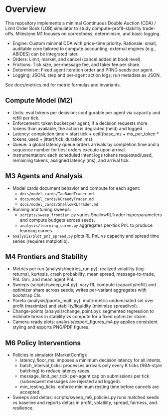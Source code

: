 # Overview

This repository implements a minimal Continuous Double Auction (CDA) / Limit Order Book (LOB) simulator to study compute–profit–stability trade-offs. Milestone M1 focuses on correctness, determinism, and basic logging.

- Engine: Custom minimal CDA with price–time priority. Rationale: small, auditable core tailored to compute accounting; external engines (e.g., ABIDES) can be integrated later.
- Orders: Limit, market, and cancel (cancel added at book level).
- Frictions: Tick size, per-message fee, and taker fee per share.
- Determinism: Fixed agent iteration order and PRNG seeds per agent.
- Logging: JSONL step and per-agent action logs; run metadata as JSON.

See docs/metrics.md for metric formulas and invariants.

## Compute Model (M2)

- Units: eval tokens per decision; configurable per agent via capacity and refill per tick.
- Enforcement: token bucket per agent; if a decision requests more tokens than available, the action is degraded (held) and logged.
- Latency: completion time = start tick + ceil((base_ms + ms_per_token * tokens_used + jitter)/tick_duration_ms).
- Queue: a global latency queue orders arrivals by completion time and a sequence number for ties; orders execute upon arrival.
- Instrumentation: each scheduled intent logs tokens requested/used, remaining tokens, assigned latency (ms), and arrival tick.

## M3 Agents and Analysis

- Model cards document behavior and compute for each agent:
  - `docs/model_cards/TauBandTrader.md`
  - `docs/model_cards/KGreedyTrader.md`
  - `docs/model_cards/ShallowRLTrader.md`
- Running and tuning sweeps:
  - `scripts/sweep_frontier.py` varies ShallowRLTrader hyperparameters and compute budgets across seeds.
  - `analysis/learning_curve.py` aggregates per-tick PnL to produce learning curves.
- `analysis/plot_pnl_spread.py` plots RL PnL vs capacity and spread time series (requires matplotlib).
 
## M4 Frontiers and Stability

- Metrics per run (analysis/metrics_run.py): realized volatility (log-returns), kurtosis, crash probability, mean spread, message-to-trade, PnL Gini, and mean agent PnL.
- Sweeps (scripts/sweep_m4.py): vary RL compute (capacity/refill) and optimizer share across seeds; writes per-variant aggregates with bootstrap CIs.
- Pareto (analysis/pareto_multi.py): multi-metric undominated set over profit (maximize) and stability/liquidity (minimize spread/vol).
- Change-points (analysis/change_point.py): segmented regression to estimate break in stability vs compute for a fixed optimizer share.
 - Camera-ready plots: analysis/export_figures_m4.py applies consistent styling and exports PNG/PDF figures.

## M6 Policy Interventions

- Policies in simulator (MarketConfig):
  - latency_floor_ms: imposes a minimum decision latency for all intents.
  - batch_interval_ticks: processes arrivals only every K ticks (RBA-style batching) to reduce latency races.
  - message_limit_per_tick: per-agent cap on submissions per tick (subsequent messages are rejected and logged).
  - min_resting_ticks: enforce minimum resting time before cancels are accepted.
- Sweeps and deltas: scripts/sweep_m6_policies.py runs matched seeds vs baseline and reports deltas in profit, volatility, spread, fairness, and resilience.
